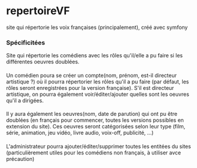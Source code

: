 # repertoireVF
site qui répertorie les voix françaises (principalement), créé avec symfony

### Spécificitées
Site qui répertorie les comédiens avec les rôles qu'il/elle a pu faire si les différentes oeuvres doublées.
#### 
Un comédien poura se créer un compte(nom, prénom, est-il directeur artistique ?) où il pourra répertorier les rôles qu'il a pu faire (par défaut, les rôles seront enregistrées pour la version française).
S'il est directeur artistique, on pourra également voir/éditer/ajouter quelles sont les oeuvres qu'il a dirigées.
#### 
Il y aura également les oeuvres(nom, date de parution) qui ont pu être doublées (en français pour commencer, toutes les versions possibles en extension du site).
Ces oeuvres seront catégorisées selon leur type (film, série, animation, jeu vidéo, livre audio, voix-off, publicité, ...)
#### 
L'administrateur pourra ajouter/éditer/supprimer toutes les entitées du sites (particulièrement utiles pour les comédiens non français,
à utiliser avce précaution)
